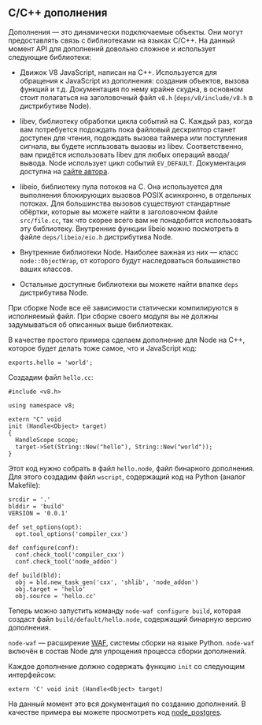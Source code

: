 ## C/C++ дополнения

Дополнения — это динамически подключаемые объекты. Они могут предоставлять
связь с библиотеками на языках C/C++. На данный момент API для дополнений
довольно сложное и использует следующие библиотеки:

 - Движок V8 JavaScript, написан на C++. Используется для обращения к JavaScript
   из дополнения: создания объектов, вызова функций и т.д. Документация по нему
   крайне скудна, в основном стоит полагаться на заголовочный файл `v8.h`
   (`deps/v8/include/v8.h` в дистрибутиве Node).

 - libev, библиотеку обработки цикла событий на C. Каждый раз, когда вам
   потребуется подождать пока файловый дескриптор станет доступен для чтения,
   подождать вызова таймера или поступления сигнала, вы будете испльзовать
   вызовы из libev. Соответственно, вам придётся использовать libev для любых
   операций ввода/вывода. Node использует цикл событий `EV_DEFAULT`.
   Документация доступна на [сайте автора](http://cvs.schmorp.de/libev/ev.html).

 - libeio, библиотеку пула потоков на C. Она используется для выполнения
   блокирующих вызовов POSIX асинхронно, в отдельных потоках. Для большинства
   вызовов существуют стандартные обёртки, которые вы можете найти
   в заголовочном файле `src/file.cc`, так что скорее всего вам не понадобится
   использовать эту библиотеку. Внутренние функции libeio можно посмотреть
   в файле `deps/libeio/eio.h` дистрибутива Node.

 - Внутренние библиотеки Node. Наиболее важная из них — класс `node::ObjectWrap`,
   от которого будут наследоваться большинство ваших классов.

 - Остальные доступные библиотеки вы можете найти впапке `deps` дистрибутива Node.

При сборке Node все её зависимости статически компилируются в исполняемый файл.
При сборке своего модуля вы не должны задумываться об описанных выше библиотеках.

В качестве простого примера сделаем дополнение для Node на C++, которое будет
делать тоже самое, что и JavaScript код:

    exports.hello = 'world';

Создадим файл `hello.cc`:

    #include <v8.h>

    using namespace v8;

    extern "C" void
    init (Handle<Object> target)
    {
      HandleScope scope;
      target->Set(String::New("hello"), String::New("world"));
    }

Этот код нужно собрать в файл `hello.node`, файл бинарного дополнения.
Для этого создадим файл `wscript`, содержащий код на Python (аналог Makefile):

    srcdir = '.'
    blddir = 'build'
    VERSION = '0.0.1'

    def set_options(opt):
      opt.tool_options('compiler_cxx')

    def configure(conf):
      conf.check_tool('compiler_cxx')
      conf.check_tool('node_addon')

    def build(bld):
      obj = bld.new_task_gen('cxx', 'shlib', 'node_addon')
      obj.target = 'hello'
      obj.source = 'hello.cc'

Теперь можно запустить команду `node-waf configure build`, которая создаст файл
`build/default/hello.node`, содержащий бинарную версию дополнения.

`node-waf` — расширение [WAF](http://code.google.com/p/waf/), системы сборки
на языке Python. `node-waf` включён в состав Node для упрощения процесса
сборки дополнений.

Каждое дополнение должно содержать функцию `init` со следующим интерфейсом:

    extern 'C' void init (Handle<Object> target)

На данный момент это вся документация по созданию дополнений. В качестве примера
вы можете просмотреть код [node_postgres](http://github.com/ry/node_postgres).
